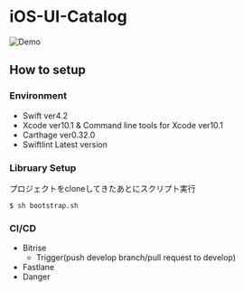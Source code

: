 # iOS-UI-Catalog

![Demo](https://github.com/ikawashima-cq/Resource/blob/master/ui-catalog.gif)

## How to setup

### Environment

- Swift ver4.2
- Xcode ver10.1 & Command line tools for Xcode ver10.1 
- Carthage ver0.32.0
- Swiftlint Latest version

### Libruary Setup

プロジェクトをcloneしてきたあとにスクリプト実行

```
$ sh bootstrap.sh
```

### CI/CD

- Bitrise
   - Trigger(push develop branch/pull request to develop)
- Fastlane
- Danger
